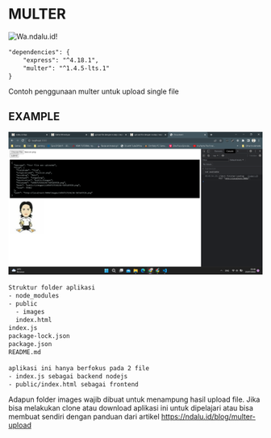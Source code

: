 # MULTER

![Wa.ndalu.id!](https://wa.ndalu.id/favicon.png "Tofik Nuryanto")

    "dependencies": {
        "express": "^4.18.1",
        "multer": "^1.4.5-lts.1"
    }

Contoh penggunaan multer untuk upload single file

## EXAMPLE

![example page](/public/Screenshot1.png)

    Struktur folder aplikasi
    - node_modules
    - public
      - images
      index.html
    index.js
    package-lock.json
    package.json
    README.md

    aplikasi ini hanya berfokus pada 2 file
    - index.js sebagai backend nodejs
    - public/index.html sebagai frontend

Adapun folder images wajib dibuat untuk menampung hasil upload file.
Jika bisa melakukan clone atau download aplikasi ini untuk dipelajari atau bisa membuat sendiri dengan panduan dari artikel https://ndalu.id/blog/multer-upload
